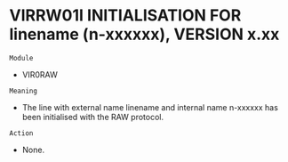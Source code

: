 # VIRRW01I INITIALISATION FOR linename (n-xxxxxx), VERSION x.xx

`Module`
- VIR0RAW

`Meaning`
- The line with external name linename and internal name n-xxxxxx has been initialised with the RAW protocol.

`Action`
- None.
